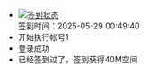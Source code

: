 - [![签到状态](https://github.com/womade/Cloud189-Actions/actions/workflows/main.yml/badge.svg?branch=main)](https://github.com/womade/Cloud189-Actions/actions/workflows/main.yml) <br> 签到时间：2025-05-29 00:49:40
- 开始执行帐号1
- 登录成功
- 已经签到过了，签到获得40M空间
